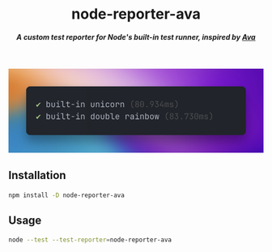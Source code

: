 <div align="center">
	<h1 align="center">node-reporter-ava</h1>
	<h5>A custom test reporter for Node's built-in test runner, inspired by <a href="https://github.com/avajs/ava">Ava</a></h5>
</div>

<br/>

![](output.png)

## Installation

```bash
npm install -D node-reporter-ava
```

## Usage

```bash
node --test --test-reporter=node-reporter-ava
```
